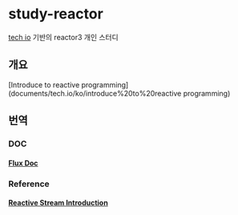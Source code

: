 # study-reactor
[tech io](https://tech.io/playgrounds/929/reactive-programming-with-reactor-3/Intro) 기반의 reactor3 개인 스터디

## 개요
[Introduce to reactive programming](documents/tech.io/ko/introduce%20to%20reactive programming) 

## 번역

### DOC

#### [Flux Doc](documents/docs/Flux)

### Reference

#### [Reactive Stream Introduction](documents/reference/3.%20Introduction%20to%20Reactive%20Programming)
